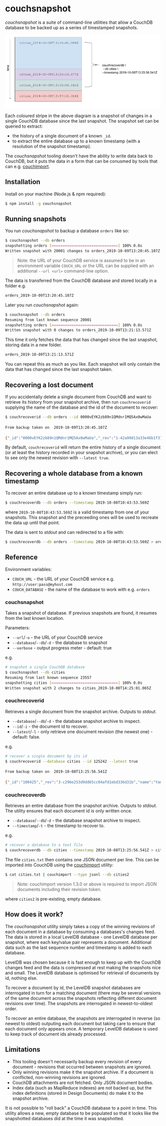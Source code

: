 # couchsnapshot

_couchsnapshot_ is a suite of command-line utilities that allow a CouchDB database to be backed up as a series of timestamped snapshots. 

![couchsnapshot](img/couchsnapshot.png)

Each coloured stripe in the above diagram is a snapshot of changes in a single CouchDB database since the last snapshot. The snapshot set can be queried to extract:

- the history of a single document of a known `_id`.
- to extract the entire database up to a known timestamp (with a resolution of the snapshot timestamp).

The _couchsnapshot_ tooling doesn't have the ability to write data back to CouchDB, but it puts the data in a form that can be conusmed by tools that can e.g. [couchimport](https://www.npmjs.com/package/couchimport).

## Installation

Install on your machine (Node.js & npm required):

```sh
$ npm install -g couchsnapshot
```

## Running snapshots

You run _couchsnapshot_ to backup a database `orders` like so:

```sh
$ couchsnapshot --db orders
snapshotting orders [==============================] 100% 0.0s
Written snapshot with 20001 changes to orders_2019-10-09T13:20:45.107Z
``` 

> Note: the URL of your CouchDB service is assumed to be in an environment variable `COUCH_URL` or the URL can be supplied with an additional `--url <url>` command-line option.

The data is transferred from the CouchDB database and stored locally in a folder e.g.

```sh
orders_2019-10-09T13:20:45.107Z
```

Later you run _couchsnapshot_ again:

```sh
$ couchsnapshot --db orders
Resuming from last known sequence 20001
snapshotting orders [==============================] 100% 0.0s
Written snapshot with 0 changes to orders_2019-10-09T13:21:13.571Z
```

This time it only fetches the data that has changed since the last snapshot, storing data in a new folder.

```sh
orders_2019-10-09T13:21:13.571Z
```

You can repeat this as much as you like. Each snapshot will only contain the data that has changed since the last snapshot taken.

## Recovering a lost document

If you accidentally delete a single document from CouchDB and want to retrieve its history from your snapshot archive, then run `couchrecoverid` supplying the name of the database and the id of the document to recover:

```sh
$ couchrecoverid --db orders --id 0000vEYK2zb89n1QMdnr1MQ5Ax0wMaUa

From backup taken on  2019-10-09T13:20:45.107Z

{"_id":"0000vEYK2zb89n1QMdnr1MQ5Ax0wMaUa","_rev":"1-42a99d13a33e46b1f37f4f937d167458","type":"order","customerEmail":"jessi.payne@yahoo.com","saleDate":"2019-07-14","saleTime":"09:19:04","paymentRef":"PayPal6550849282680302","currency":"XOF","basket":[{"productId":"A402","productName":"cheese toe pushing","productVariant":"honolulu gaps"},{"productId":"A199","productName":"tablets melissa debug","productVariant":"hazards eh"}],"total":1713.5765,"status":"paid","dispatched":true,"dispatchAddress":{"street":"1553 Bark Street","town":"Gosport","zip":"BB9 5WF"},"dispatchCourierRef":"RoyalMail7732058936313772"}
```

By default, `couchrecoverid` will return the entire history of a single document (or at least the history recorded in your snapshot archive), or you can elect to see only the newest revision with `--latest true`.

## Recovering a whole database from a known timestamp

To recover an entire database up to a known timestamp simply run:

```sh
$ couchrecoverdb --db orders --timestamp 2019-10-08T10:43:53.569Z
```

where `2019-10-08T10:43:53.569Z` is a valid timestamp from one of your snapshots. This snapshot and the preceeding ones will be used to recreate the data up until that point.

The data is sent to _stdout_ and can redirected to a file with:

```sh
$ couchrecoverdb --db orders --timestamp 2019-10-08T10:43:53.569Z > orders.txt
```

## Reference

Environment variables:

- `COUCH_URL` - the URL of your CouchDB service e.g. `http://user:pass@myhost.com`
- `COUCH_DATABASE` - the name of the database to work with e.g. `orders`

### couchsnapshot

Takes a snapshot of database. If previous snapshots are found, it resumes from the last known location.

Parameters:

- `--url`/`-u` - the URL of your CouchDB service
- `--database`/`--db`/`-d` - the database to snapshot
- `--verbose` - output progress meter - default: true 

e.g. 

```sh
# snapshot a single CouchDB database
$ couchsnapshot --db cities
Resuming from last known sequence 23557
snapshotting cities [==============================] 100% 0.0s
Written snapshot with 2 changes to cities_2019-10-08T14:25:01.065Z
```

### couchrecoverid

Retrieves a single document from the snapshot archive. Outputs to _stdout_.

- `--database`/`--db`/`-d` - the database snapshot archive to inspect.
- `--id`/`-i` - the document id to recover.
- `--latest`/`-l` - only retrieve one document revision (the newest one) - default: false.

e.g.

```sh
# recover a single document by its id
$ couchrecoverid --database cities --id 125242 --latest true

From backup taken on  2019-10-08T13:25:56.541Z 

{"_id":"100425","_rev":"3-c296e253d9dd65cc04afd1ebd336d31b","name":"Yanbu","latitude":24.08912,"longitude":38.06376,"country":"SA","population":200161,"timezone":"Asia/Riyadh"}
```

### couchrecoverdb

Retrieves an entire database from the snapshot archive. Outputs to _stdout_. The utility ensures
that each document id is only written once.

- `--database`/`--db`/`-d` - the database snapshot archive to inspect.
- `--timestamp`/`-t` - the timestamp to recover to.

e.g.

```sh
# recover a database to a text file
$ couchrecoverdb --db cities --timestamp 2019-10-08T13:25:56.541Z > cities.txt
```

The file `cities.txt` then contains one JSON document per line. This can be imported into CouchDB using the [couchimport](https://www.npmjs.com/package/couchimport) utility:

```sh
$ cat cities.txt | couchimport --type jsonl --db cities2
```

> Note: couchimport version 1.3.0 or above is required to import JSON documents including their revision token.

where `cities2` is pre-existing, empty database.

## How does it work?

The _couchsnapshot_ utility simply takes a copy of the winning revisions of each document in a database by consuming a databases's changes feed. The data is stored in a local LevelDB database - one LevelDB database per snapshot, where each key/value pair represents a document. Additional data such as the last sequence number and timestamp is added to each database. 

LevelDB was chosen because it is fast enough to keep up with the CouchDB changes feed and the data is compressed at rest making the snapshots nice and small. The LevelDB database is optimised for retrieval of documents by id, nothing else.

To recover a document by id, the LevelDB snapshot databases are interrogated in turn for a matching document (there may be several versions of the same document across the snapshots reflecting different document revisions over time). The snapshots are interrogated in newest-to-oldest order.

To recover an entire database, the snapshots are interrogated in reverse (so newest to oldest) outputing each document but taking care to ensure that each document only appears once. A temporary LevelDB database is used to keep track of document ids already processed.

## Limitations

- This tooling doesn't necessarily backup every revision of every document - revisions that occurred between snapshots are ignored.
- Only winning revisions make it the snapshot archive. If a document is conflicted, non-winning revisions are ignored.
- CouchDB attachments are not fetched. Only JSON document bodies.
- Index data (such as MapReduce indexes) are not backed up, but the index definitions (stored in Design Documents) do make it to the snapshot archive.

It is not possible to "roll back" a CouchDB database to a point in time. This utility allows a new, empty database to be populated so that it looks like the snapshotted databases did at the time it was snapshotted.